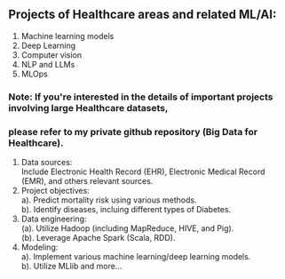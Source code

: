 ## Projects of Healthcare areas and related ML/AI:
1. Machine learning models
2. Deep Learning
3. Computer vision
4. NLP and LLMs
5. MLOps

### Note: If you're interested in the details of important projects involving large Healthcare datasets, 
### please refer to my private github repository (Big Data for Healthcare).
1. Data sources: <br>
   Include Electronic Health Record (EHR), Electronic Medical Record (EMR), and others relevant sources.
3. Project objectives:    
   a). Predict mortality risk using various methods. <br> 
   b). Identify diseases, incluing different types of Diabetes. <br>
4. Data engineering: <br>
   (a). Utilize Hadoop (including MapReduce, HIVE, and Pig). <br>
   (b). Leverage Apache Spark (Scala, RDD). <br>
5. Modeling: <br>
   a). Implement various machine learning/deep learning models. <br>
   b). Utilize MLlib and more...
   

